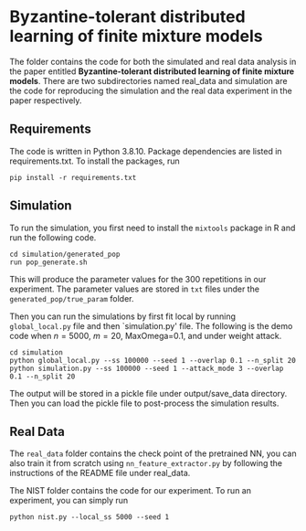 # Byzantine-tolerant distributed learning of finite mixture models

The folder contains the code for both the simulated and real data analysis in the paper entitled **Byzantine-tolerant distributed learning of finite mixture models**. 
There are two subdirectories named real_data and simulation are the code for reproducing the simulation and the real data experiment in the paper respectively. 

## Requirements
The code is written in Python 3.8.10. Package dependencies are listed in requirements.txt. To install the packages, run


```
pip install -r requirements.txt
```

## Simulation

To run the simulation, you first need to install the ``mixtools`` package in R and run the following code.

```
cd simulation/generated_pop
run pop_generate.sh
```

This will produce the parameter values for the 300 repetitions in our experiment. The parameter values are stored in ``txt`` files under the ``generated_pop/true_param`` folder.


Then you can run the simulations by first fit local by running `global_local.py` file and then `simulation.py' file.
The following is the demo code when $n=5000$, $m=20$, MaxOmega=0.1, and under weight attack.

```
cd simulation
python global_local.py --ss 100000 --seed 1 --overlap 0.1 --n_split 20
python simulation.py --ss 100000 --seed 1 --attack_mode 3 --overlap 0.1 --n_split 20
```

The output will be stored in a pickle file under output/save_data directory.
Then you can load the pickle file to post-process the simulation results.



## Real Data
The ``real_data`` folder contains the check point of the pretrained NN, you can also train it from scratch using `nn_feature_extractor.py` by following the instructions of the README file under real_data.


The NIST folder contains the code for our experiment.
To run an experiment, you can simply run 
```
python nist.py --local_ss 5000 --seed 1
```